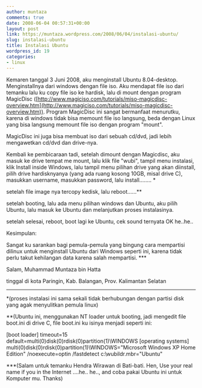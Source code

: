 ```yaml
---
author: muntaza
comments: true
date: 2008-06-04 00:57:31+00:00
layout: post
link: https://muntaza.wordpress.com/2008/06/04/instalasi-ubuntu/
slug: instalasi-ubuntu
title: Instalasi Ubuntu
wordpress_id: 19
categories:
- linux
---
```


Kemaren tanggal 3 Juni 2008, aku menginstall Ubuntu 8.04-desktop. Menginstallnya dari windows dengan file iso. Aku mendapat file iso dari temanku lalu ku copy file iso ke hardisk, lalu di mount dengan program MagicDisc ([http://www.magiciso.com/tutorials/miso-magicdisc-overview.htm](http://www.magiciso.com/tutorials/miso-magicdisc-overview.htm)). Program MagicDisc ini sangat bermanfaat menurutku, karena di windows tidak bisa memount file iso langsung, beda dengan Linux yang bisa langsung memount file iso dengan program "mount".

MagicDisc ini juga bisa membuat iso dari sebuah cd/dvd, jadi lebih mengawetkan cd/dvd dan drive-nya.

Kembali ke pembicaraan tadi, setelah dimount dengan Magicdisc, aku masuk ke drive tempat me mount, lalu klik file "wubi", tampil menu instalasi, klik Install inside Windows, lalu tampil menu pilihan drive yang akan diinstall, pilih drive hardisknyanya (yang ada ruang kosong 10GB, misal drive C), masukkan username, masukkan password, lalu install........ *

setelah file image nya tercopy kedisk, lalu reboot......**

setelah booting, lalu ada menu pilihan windows dan Ubuntu, aku pilih Ubuntu, lalu masuk ke Ubuntu dan melanjutkan proses instalasinya.

setelah selesai, reboot, boot lagi ke Ubuntu, cek sound ternyata OK he..he..

Kesimpulan:

Sangat ku sarankan bagi pemula-pemula yang bingung cara mempartisi dilinux untuk menginstall Ubuntu dari Windows seperti ini, karena tidak perlu takut kehilangan data karena salah mempartisi. ***

Salam, Muhammad Muntaza bin Hatta

tinggal di kota Paringin, Kab. Balangan, Prov. Kalimantan Selatan

---------------------------------------------------------------------------

*(proses instalasi ini sama sekali tidak berhubungan dengan partisi disk yang agak menyulitkan pemula linux)

**(Ubuntu ini, menggunakan NT loader untuk booting, jadi mengedit file boot.ini di drive C, file boot.ini ku isinya menjadi seperti ini:

[boot loader]
timeout=15
default=multi(0)disk(0)rdisk(0)partition(1)\WINDOWS
[operating systems]
multi(0)disk(0)rdisk(0)partition(1)\WINDOWS="Microsoft Windows XP Home Edition" /noexecute=optin /fastdetect
c:\wubildr.mbr="Ubuntu"

***(Salam untuk temanku Hendra Wirawan di Bati-bati. Hen, Use your real name if you in the Internet ....he.. he.., and coba pakai Ubuntu ini untuk Komputer mu. Thanks)
